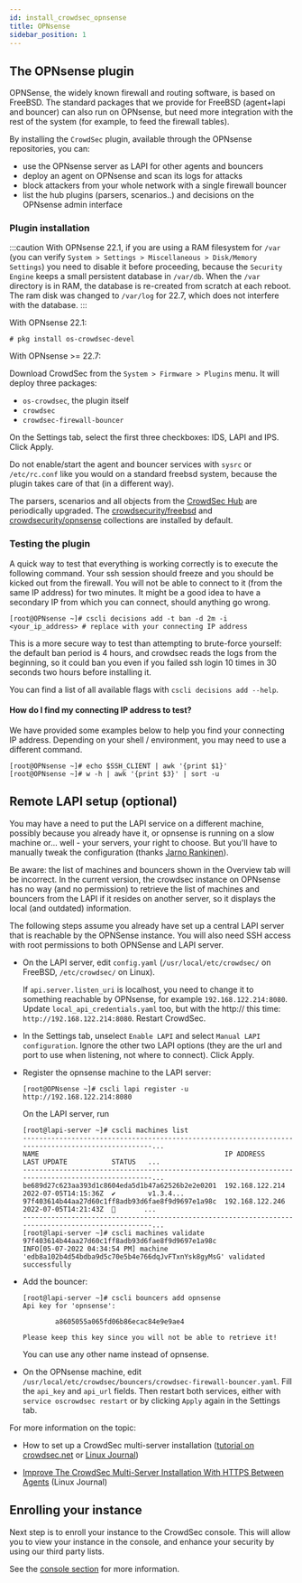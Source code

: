 ```yaml
---
id: install_crowdsec_opnsense
title: OPNsense
sidebar_position: 1
---
```


## The OPNsense plugin

OPNSense, the widely known firewall and routing software, is based on FreeBSD. The standard packages that we provide for FreeBSD (agent+lapi and bouncer) can also run on OPNsense, but need more integration with the rest of the system (for example, to feed the firewall tables).

By installing the `CrowdSec` plugin, available through the OPNsense repositories, you can:

 - use the OPNsense server as LAPI for other agents and bouncers
 - deploy an agent on OPNsense and scan its logs for attacks
 - block attackers from your whole network with a single firewall bouncer
 - list the hub plugins (parsers, scenarios..) and decisions on the OPNsense admin interface

### Plugin installation

:::caution
With OPNsense 22.1, if you are using a RAM filesystem for `/var` (you can verify `System > Settings > Miscellaneous > Disk/Memory Settings`) you need to disable it before proceeding, because the `Security Engine` keeps a small persistent database in `/var/db`. When the `/var` directory is in RAM, the database is re-created from scratch at each reboot. The ram disk was changed to `/var/log` for 22.7, which does not interfere with the database.
:::

With OPNsense 22.1:

```console
# pkg install os-crowdsec-devel
```

With OPNsense >= 22.7:

Download CrowdSec from the `System > Firmware > Plugins` menu. It will deploy three packages:

 - `os-crowdsec`, the plugin itself
 - `crowdsec`
 - `crowdsec-firewall-bouncer`

On the Settings tab, select the first three checkboxes: IDS, LAPI and IPS. Click Apply.

Do not enable/start the agent and bouncer services with `sysrc` or `/etc/rc.conf` like you would on a standard freebsd system, because the plugin takes care of that (in a different way).

The parsers, scenarios and all objects from the [CrowdSec Hub](https://hub.crowdsec.net/) are periodically upgraded. The [crowdsecurity/freebsd](https://hub.crowdsec.net/author/crowdsecurity/collections/freebsd) and [crowdsecurity/opnsense](https://hub.crowdsec.net/author/crowdsecurity/collections/opnsense) collections are installed by default.

### Testing the plugin


A quick way to test that everything is working correctly is to execute the following command. Your ssh session should freeze and you should be kicked out from the firewall. You will not be able to connect to it (from the same IP address) for two minutes. It might be a good idea to have a secondary IP from which you can connect, should anything go wrong.

```console
[root@OPNsense ~]# cscli decisions add -t ban -d 2m -i <your_ip_address> # replace with your connecting IP address
```

This is a more secure way to test than attempting to brute-force yourself: the default ban period is 4 hours, and crowdsec reads the logs from the beginning, so it could ban you even if you failed ssh login 10 times in 30 seconds two hours before installing it.

You can find a list of all available flags with `cscli decisions add --help`.

#### How do I find my connecting IP address to test?

We have provided some examples below to help you find your connecting IP address. Depending on your shell / environment, you may need to use a different command. 

```console
[root@OPNsense ~]# echo $SSH_CLIENT | awk '{print $1}'
[root@OPNsense ~]# w -h | awk '{print $3}' | sort -u
```

## Remote LAPI setup (optional)

You may have a need to put the LAPI service on a different machine, possibly because you already have it, or opnsense is running on a slow machine or...
well - your servers, your right to choose. But you'll have to manually tweak the configuration (thanks [Jarno Rankinen](https://github.com/0ranki)).

Be aware: the list of machines and bouncers shown in the Overview tab will be incorrect. In the current version, the crowdsec instance on OPNsense has no way (and no permission) to retrieve the list of machines and bouncers from the LAPI if it resides on another server, so it displays the local (and outdated) information.

The following steps assume you already have set up a central LAPI server that is reachable by the OPNSense instance. You will also need SSH access with root permissions to both OPNSense and LAPI server.

 - On the LAPI server, edit `config.yaml` (`/usr/local/etc/crowdsec/` on FreeBSD, `/etc/crowdsec/` on Linux).

   If `api.server.listen_uri` is localhost, you need to change it to something reachable by OPNsense, for example `192.168.122.214:8080`. Update `local_api_credentials.yaml` too, but with the http:// this time: `http://192.168.122.214:8080`.
   Restart CrowdSec.

 - In the Settings tab, unselect `Enable LAPI` and select `Manual LAPI configuration`. Ignore the other two LAPI options (they are the url and port to use when listening, not where to connect). Click Apply.

 - Register the opnsense machine to the LAPI server:

   ```console
   [root@OPNsense ~]# cscli lapi register -u http://192.168.122.214:8080
   ```

   On the LAPI server, run

   ```console
   [root@lapi-server ~]# cscli machines list
   ---------------------------------------------------------------------------------------------------...
   NAME                                              IP ADDRESS       LAST UPDATE           STATUS   ...
   ---------------------------------------------------------------------------------------------------...
   be689d27c623aa393d1c8604eda5d1b47a62526b2e2e0201  192.168.122.214  2022-07-05T14:15:36Z  ✔️        v1.3.4...
   97f403614b44aa27d60c1ff8adb93d6fae8f9d9697e1a98c  192.168.122.246  2022-07-05T14:21:43Z  🚫       ...
   ---------------------------------------------------------------------------------------------------...
   [root@lapi-server ~]# cscli machines validate 97f403614b44aa27d60c1ff8adb93d6fae8f9d9697e1a98c
   INFO[05-07-2022 04:34:54 PM] machine 'edb8a102b4d54bdba9d5c70e5b4e766dqJvFTxnYsk8gyMsG' validated successfully
   ```

 - Add the bouncer:

   ```console
   [root@lapi-server ~]# cscli bouncers add opnsense
   Api key for 'opnsense':

           a8605055a065fd06b86ecac84e9e9ae4

   Please keep this key since you will not be able to retrieve it!
   ```

   You can use any other name instead of opnsense.

 - On the OPNsense machine, edit `/usr/local/etc/crowdsec/bouncers/crowdsec-firewall-bouncer.yaml`.
   Fill the `api_key` and `api_url` fields. Then restart both services, either with `service oscrowdsec restart`
   or by clicking `Apply` again in the Settings tab.

For more information on the topic:

 - How to set up a CrowdSec multi-server installation ([tutorial on crowdsec.net](https://www.crowdsec.net/blog/multi-server-setup) or [Linux Journal](https://www.linuxjournal.com/content/how-set-crowdsec-multi-server-installation))

 - [Improve The CrowdSec Multi-Server Installation With HTTPS Between Agents](https://www.linuxjournal.com/content/improve-crowdsec-multi-server-installation-https-between-agents) (Linux Journal)

## Enrolling your instance

Next step is to enroll your instance to the CrowdSec console. This will allow you to view your instance in the console, and enhance your security by using our third party lists.

See the [console section](/console/intro.md) for more information.